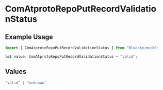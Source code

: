 # ComAtprotoRepoPutRecordValidationStatus

## Example Usage

```typescript
import { ComAtprotoRepoPutRecordValidationStatus } from "bluesky/models/operations";

let value: ComAtprotoRepoPutRecordValidationStatus = "valid";
```

## Values

```typescript
"valid" | "unknown"
```